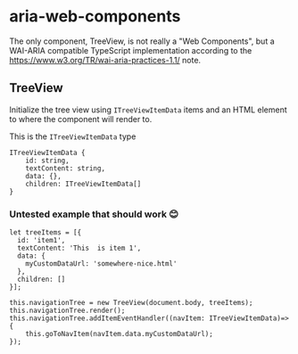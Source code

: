 # aria-web-components
The only component, TreeView, is not really a "Web Components", but a WAI-ARIA compatible TypeScript implementation according to the https://www.w3.org/TR/wai-aria-practices-1.1/ note.

## TreeView
Initialize the tree view using `ITreeViewItemData` items and an HTML element to where the component will render to. 

This is the `ITreeViewItemData` type

```
ITreeViewItemData {
    id: string,
    textContent: string,
    data: {},
    children: ITreeViewItemData[]
}
```

### Untested example that should work 😊
```
let treeItems = [{
  id: 'item1',
  textContent: 'This  is item 1',
  data: {
    myCustomDataUrl: 'somewhere-nice.html'
  },
  children: []
}];

this.navigationTree = new TreeView(document.body, treeItems);
this.navigationTree.render();
this.navigationTree.addItemEventHandler((navItem: ITreeViewItemData)=>{
    this.goToNavItem(navItem.data.myCustomDataUrl);
});
```